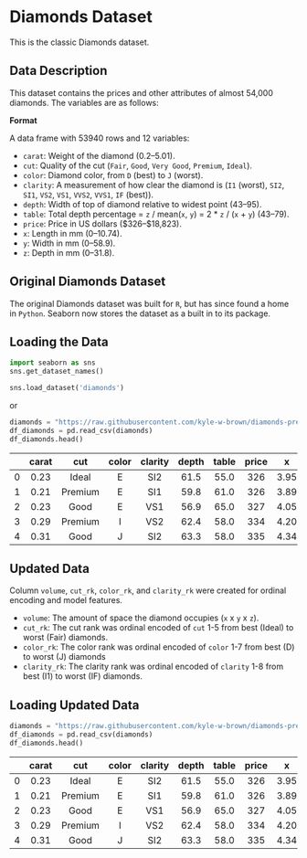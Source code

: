 # Diamonds Dataset

This is the classic Diamonds dataset.

## Data Description 

This  dataset contains the prices and other attributes of almost 54,000 diamonds. The variables are as follows:

**Format**

A data frame with 53940 rows and 12 variables:

- `carat`: Weight of the diamond (0.2–5.01). 
- `cut`: Quality of the cut (`Fair`, `Good`, `Very Good`, `Premium`, `Ideal`).
- `color`: Diamond color, from `D` (best) to `J` (worst).
- `clarity`: A measurement of how clear the diamond is (`I1` (worst), `SI2`, `SI1`, `VS2`, `VS1`, `VVS2`, `VVS1`, `IF` (best)).
- `depth`:	Width of top of diamond relative to widest point (43–95).
- `table`: Total depth percentage = `z` / mean(`x`, `y`) = 2 * `z` / (`x` + `y`) (43–79).	
- `price`: Price in US dollars (\$326–\$18,823).	
- `x`: Length in mm (0–10.74).
- `y`: Width in mm (0–58.9).
- `z`: Depth in mm (0–31.8).


## Original Diamonds Dataset

The original Diamonds dataset was built for `R`, but has since found a home in `Python`. Seaborn now stores the dataset as a built in to its package. 


## Loading the Data

```python
import seaborn as sns
sns.get_dataset_names()

sns.load_dataset('diamonds')
```

or

```python
diamonds = "https://raw.githubusercontent.com/kyle-w-brown/diamonds-prediction/main/data/diamonds.csv"
df_diamonds = pd.read_csv(diamonds)
df_diamonds.head()
```

|   |  carat |    cut	  | color	| clarity	| depth	| table	| price	|  x   |   y	|   z  |
|:-:|:------:|:--------:|:-----:|:-------:|:-----:|:-----:|:-----:|:----:|:----:|:----:|
| 0	|  0.23	 |   Ideal  |   E	  |   SI2 	|  61.5	|  55.0	|  326 	| 3.95 | 3.98 |	2.43 |
| 1	|  0.21	 |  Premium	|   E   |   SI1	  |  59.8	|  61.0	|  326  | 3.89 | 3.84 |	2.31 |
| 2	|  0.23	 |   Good	  |   E	  |   VS1   |  56.9	|  65.0	|  327  | 4.05 | 4.07 |	2.31 |
| 3	|  0.29	 |  Premium	|   I   |   VS2 	|  62.4	|  58.0	|  334  | 4.20 | 4.23 |	2.63 |
| 4	|  0.31	 |   Good	  |   J   |   SI2 	|  63.3	|  58.0	|  335	| 4.34 | 4.35 |	2.75 |


## Updated Data

Column `volume`, `cut_rk`, `color_rk`, and `clarity_rk` were created for ordinal encoding and model features. 

- `volume`: The amount of space the diamond occupies (`x` x `y` x `z`).
- `cut_rk`: The cut rank was ordinal encoded of `cut` 1-5 from best (Ideal) to worst (Fair) diamonds. 
- `color_rk`: The color rank was ordinal encoded of `color` 1-7 from best (D) to worst (J) diamonds
- `clarity_rk`: The clarity rank was ordinal encoded of `clarity` 1-8 from best (I1) to worst (IF) diamonds.  

## Loading Updated Data

```python
diamonds = "https://raw.githubusercontent.com/kyle-w-brown/diamonds-prediction/main/data/diamonds-new.csv"
df_diamonds = pd.read_csv(diamonds)
df_diamonds.head()
```


|   |  carat |    cut	  | color	| clarity	| depth	| table	| price	|  x   |   y	|   z  | volume | cut_rk |	color_rk |	clarity_rk |
|:-:|:------:|:--------:|:-----:|:-------:|:-----:|:-----:|:-----:|:----:|:----:|:----:|:------:|:------:|:--------:|:-----------:|
| 0	|  0.23	 |   Ideal  |   E	  |   SI2 	|  61.5	|  55.0	|  326 	| 3.95 | 3.98 |	2.43 | 38.202 |   1   |	    2    |	    7      |
| 1	|  0.21	 |  Premium	|   E   |   SI1	  |  59.8	|  61.0	|  326  | 3.89 | 3.84 |	2.31 | 34.506 |   2   |   	2	   |      6      |
| 2	|  0.23	 |   Good	  |   E	  |   VS1   |  56.9	|  65.0	|  327  | 4.05 | 4.07 |	2.31 | 38.077 |   4	  |     2    |	    4      |
| 3	|  0.29	 |  Premium	|   I   |   VS2 	|  62.4	|  58.0	|  334  | 4.20 | 4.23 |	2.63 | 46.725 |   2   |    	6	   |      5      |
| 4	|  0.31	 |   Good	  |   J   |   SI2 	|  63.3	|  58.0	|  335	| 4.34 | 4.35 |	2.75 | 51.917 |   4   |    	7    |    	7      |